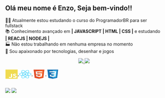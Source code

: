 ## Olá meu nome é Enzo, Seja bem-vindo!!
👨‍💻 Atualmente estou estudando o curso do ProgramadorBR para ser fullstack <br>
📚 Conhecimento avançado em <b>| JAVASCRIPT | HTML | CSS |</b> e estudando <b>| REACJS | NODEJS |</b> <br>
🏭 Não estou trabalhando em nenhuma empresa no momento <br>
🎨 Sou apaixonado por tecnologias, desenhar e jogos

<div align="center">
  <a href="https://github.com/EnzoChiara">
  <img height="160rem" src="https://github-readme-stats.vercel.app/api?username=EnzoChiara&show_icons=true&theme=dark&include_all_commits=true&count_private=true"/>
  <img height="160rem" src="https://github-readme-stats.vercel.app/api/top-langs/?username=EnzoChiaCancel changesra&layout=compact&langs_count=7&theme=dark"/>
</div>
<div style="display: inline_block"><br>
  <img align="center" alt="Enzo-Js" height="30" width="40" src="https://raw.githubusercontent.com/devicons/devicon/master/icons/javascript/javascript-plain.svg">
    <img align="center" alt="Enzo-React" height="30" width="40" src="https://raw.githubusercontent.com/devicons/devicon/master/icons/react/react-original.svg">
  <img align="center" alt="Enzo-HTML" height="30" width="40" src="https://raw.githubusercontent.com/devicons/devicon/master/icons/html5/html5-original.svg">
  <img align="center" alt="Enzo-CSS" height="30" width="40" src="https://raw.githubusercontent.com/devicons/devicon/master/icons/css3/css3-original.svg">
 </div>
  
  ##
 
<div> 
 	
 
  <a href = "mailto:enzochiara1@hotmail.com"><img src="https://img.shields.io/badge/-Hotmail-%23333?style=for-the-badge&logo=gmail&logoColor=white" target="_blank"></a>
  <a href="https://www.linkedin.com/in/enzo-chiaramonte" target="_blank"><img src="https://img.shields.io/badge/-LinkedIn-%230077B5?style=for-the-badge&logo=linkedin&logoColor=white" target="_blank"></a> 

 
</div>
